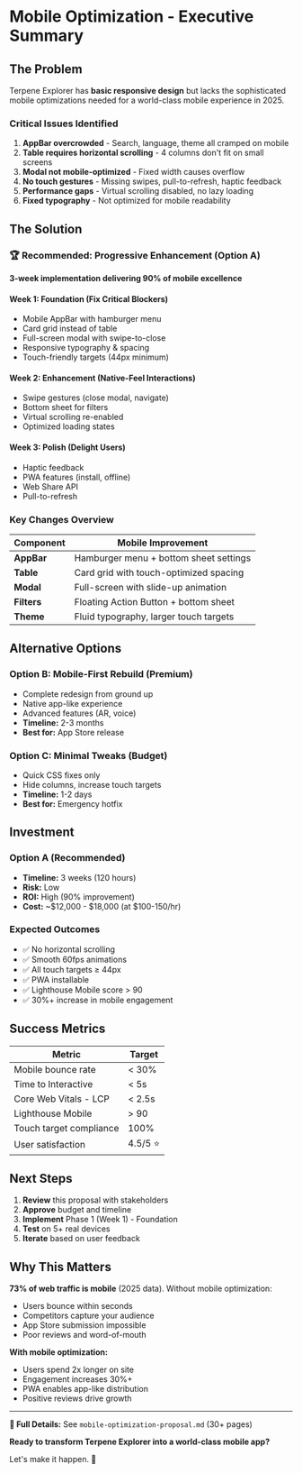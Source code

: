 # Mobile Optimization - Executive Summary

## The Problem

Terpene Explorer has **basic responsive design** but lacks the sophisticated mobile optimizations needed for a world-class mobile experience
in 2025.

### Critical Issues Identified

1. **AppBar overcrowded** - Search, language, theme all cramped on mobile
2. **Table requires horizontal scrolling** - 4 columns don't fit on small screens
3. **Modal not mobile-optimized** - Fixed width causes overflow
4. **No touch gestures** - Missing swipes, pull-to-refresh, haptic feedback
5. **Performance gaps** - Virtual scrolling disabled, no lazy loading
6. **Fixed typography** - Not optimized for mobile readability

## The Solution

### 🏆 **Recommended: Progressive Enhancement (Option A)**

**3-week implementation delivering 90% of mobile excellence**

#### Week 1: Foundation (Fix Critical Blockers)

- Mobile AppBar with hamburger menu
- Card grid instead of table
- Full-screen modal with swipe-to-close
- Responsive typography & spacing
- Touch-friendly targets (44px minimum)

#### Week 2: Enhancement (Native-Feel Interactions)

- Swipe gestures (close modal, navigate)
- Bottom sheet for filters
- Virtual scrolling re-enabled
- Optimized loading states

#### Week 3: Polish (Delight Users)

- Haptic feedback
- PWA features (install, offline)
- Web Share API
- Pull-to-refresh

### Key Changes Overview

| Component   | Mobile Improvement                     |
| ----------- | -------------------------------------- |
| **AppBar**  | Hamburger menu + bottom sheet settings |
| **Table**   | Card grid with touch-optimized spacing |
| **Modal**   | Full-screen with slide-up animation    |
| **Filters** | Floating Action Button + bottom sheet  |
| **Theme**   | Fluid typography, larger touch targets |

## Alternative Options

### Option B: Mobile-First Rebuild (Premium)

- Complete redesign from ground up
- Native app-like experience
- Advanced features (AR, voice)
- **Timeline:** 2-3 months
- **Best for:** App Store release

### Option C: Minimal Tweaks (Budget)

- Quick CSS fixes only
- Hide columns, increase touch targets
- **Timeline:** 1-2 days
- **Best for:** Emergency hotfix

## Investment

### Option A (Recommended)

- **Timeline:** 3 weeks (120 hours)
- **Risk:** Low
- **ROI:** High (90% improvement)
- **Cost:** ~$12,000 - $18,000 (at $100-150/hr)

### Expected Outcomes

- ✅ No horizontal scrolling
- ✅ Smooth 60fps animations
- ✅ All touch targets ≥ 44px
- ✅ PWA installable
- ✅ Lighthouse Mobile score > 90
- ✅ 30%+ increase in mobile engagement

## Success Metrics

| Metric                  | Target   |
| ----------------------- | -------- |
| Mobile bounce rate      | < 30%    |
| Time to Interactive     | < 5s     |
| Core Web Vitals - LCP   | < 2.5s   |
| Lighthouse Mobile       | > 90     |
| Touch target compliance | 100%     |
| User satisfaction       | 4.5/5 ⭐ |

## Next Steps

1. **Review** this proposal with stakeholders
2. **Approve** budget and timeline
3. **Implement** Phase 1 (Week 1) - Foundation
4. **Test** on 5+ real devices
5. **Iterate** based on user feedback

## Why This Matters

**73% of web traffic is mobile** (2025 data). Without mobile optimization:

- Users bounce within seconds
- Competitors capture your audience
- App Store submission impossible
- Poor reviews and word-of-mouth

**With mobile optimization:**

- Users spend 2x longer on site
- Engagement increases 30%+
- PWA enables app-like distribution
- Positive reviews drive growth

---

**📄 Full Details:** See `mobile-optimization-proposal.md` (30+ pages)

**Ready to transform Terpene Explorer into a world-class mobile app?**

Let's make it happen. 🚀
